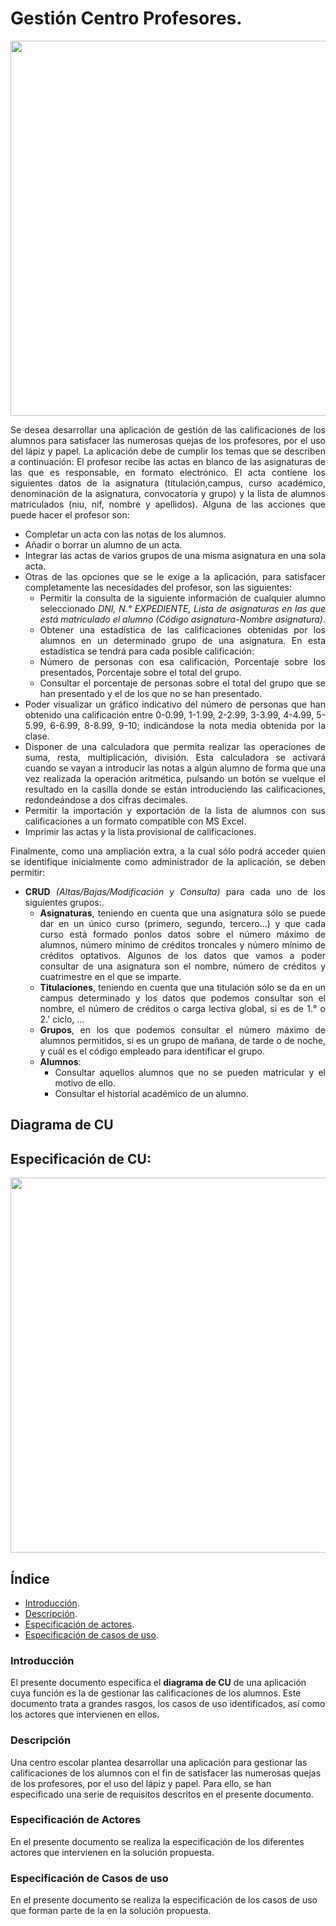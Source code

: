 <div align="justify">

# Gestión Centro Profesores. 

<div align="center">
  <img src="https://www.magisnet.com/wp-content/uploads/2020/02/clima-escolar.jpeg" width="600px" />
</div>

Se desea desarrollar una aplicación de gestión de las calificaciones de los alumnos
para satisfacer las numerosas quejas de los profesores, por el uso del lápiz y papel.
La aplicación debe de cumplir los temas que se describen a continuación:
El profesor recibe las actas en blanco de las asignaturas de las que es responsable, en formato electrónico. El acta contiene los siguientes datos de la asignatura (titulación,campus, curso académico, denominación de la asignatura, convocatoria y grupo) y la lista de alumnos matriculados (niu, nif, nombre y apellidos). Alguna de las acciones que puede hacer el profesor son:
 - Completar un acta con las notas de los alumnos.
 - Añadir o borrar un alumno de un acta.
 - Integrar las actas de varios grupos de una misma asignatura en una sola acta.
 - Otras de las opciones que se le exige a la aplicación, para satisfacer completamente las necesidades del profesor, son las siguientes:
    - Permitir la consulta de la siguiente información de cualquier alumno seleccionado _DNI, N.° EXPEDIENTE, Lista de asignaturas en las que está matriculado el alumno (Código asignatura-Nombre asignatura)_.
    - Obtener una estadística de las calificaciones obtenidas por los alumnos en un determinado grupo de una asignatura. En esta estadística se tendrá para cada posible calificación:
    - Número de personas con esa calificación, Porcentaje sobre los presentados, Porcentaje sobre el total del grupo.
    - Consultar el porcentaje de personas sobre el total del grupo que se han presentado y el de los que no se han presentado.
 - Poder visualizar un gráfico indicativo del número de personas que han obtenido una calificación entre 0-0.99, 1-1.99, 2-2.99, 3-3.99, 4-4.99, 5-5.99, 6-6.99, 8-8.99, 9-10; indicándose la nota media obtenida por la clase.
 - Disponer de una calculadora que permita realizar las operaciones de suma, resta, multiplicación, división. Esta calculadora se activará cuando se vayan a introducir las notas a algún alumno de forma que una vez realizada la operación aritmética, pulsando un botón se vuelque el resultado en la casilla donde se están introduciendo las calificaciones, redondeándose a dos cifras decimales.
 - Permitir la importación y exportación de la lista de alumnos con sus calificaciones a un formato compatible con MS Excel.
 - Imprimir las actas y la lista provisional de calificaciones.

Finalmente, como una ampliación extra, a la cual sólo podrá acceder quien se
identifique inicialmente como administrador de la aplicación, se deben permitir:
 - __CRUD__ _(Altas/Bajas/Modificación y Consulta)_ para cada uno de los siguientes grupos:.
   - __Asignaturas__, teniendo en cuenta que una asignatura sólo se puede dar en un único curso (primero, segundo, tercero...) y que cada curso está formado ponlos datos sobre el número máximo de alumnos, número mínimo de créditos troncales y número mínimo de créditos optativos. Algunos de los datos que vamos a poder consultar de una asignatura son el nombre, número de créditos y cuatrimestre en el que se imparte.
   - __Titulaciones__, teniendo en cuenta que una titulación sólo se da en un campus determinado y los datos que podemos consultar son el nombre, el número de créditos o carga lectiva global, si es de 1.° o 2.' ciclo, ...
   - __Grupos__, en los que podemos consultar el número máximo de alumnos permitidos, si es un grupo de mañana, de tarde o de noche, y cuál es el código empleado para identificar el grupo.
   - __Alumnos__:
     - Consultar aquellos alumnos que no se pueden matricular y el motivo de ello.
     - Consultar el historial académico de un alumno.

</div>

## Diagrama de CU 

## Especificación de CU:

<div align="center">
  <img src="https://www.magisnet.com/wp-content/uploads/2020/02/clima-escolar.jpeg" width="600px" />
</div>

## Índice
  - [Introducción](#introducción).
  - [Descripción](#descripción).
  - [Especificación de actores](#especificación-de-actores).
  - [Especificación de casos de uso](#especificación-de-casos-de-uso).

### Introducción

El presente documento especifica el __diagrama de CU__ de una aplicación cuya función es la de gestionar las calificaciones de los alumnos. Este documento trata a grandes rasgos, los casos de uso identificados, así como los actores que intervienen en ellos.

### Descripción

Una centro escolar plantea desarrollar una aplicación para gestionar las calificaciones de los alumnos con el fin de satisfacer las numerosas quejas de los profesores, por el uso del lápiz y papel. Para ello, se han especificado una serie de requisitos descritos en el presente documento.

### Especificación de Actores

En el presente documento se realiza la especificación de los diferentes actores que intervienen en la solución propuesta.

### Especificación de Casos de uso
  
En el presente documento se realiza la especificación de los casos de uso que forman parte de la en la solución propuesta.
